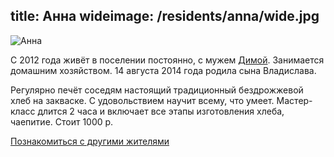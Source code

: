 title: Анна
wideimage: /residents/anna/wide.jpg
---
<img src="/residents/anna/photo.jpg" alt="Анна" class="right"/>

С 2012 года живёт в поселении постоянно, с мужем <a href="/residents/dima/">Димой</a>.
Занимается домашним хозяйством.
14 августа 2014 года родила сына Владислава.

Регулярно печёт соседям настоящий традиционный бездрожжевой хлеб на закваске.
С удовольствием научит всему, что умеет.
Мастер-класс длится 2 часа и включает все этапы изготовления хлеба, чаепитие.
Стоит 1000 р.

[Познакомиться с другими жителями](/residents/)
